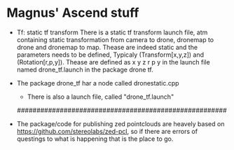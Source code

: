 # Magnus' Ascend stuff

- Tf: static tf transform
    There is a static tf transform launch file, atm containing static transformation from camera to drone, dronemap to drone and dronemap to map.
    Thease are indeed static and the parameters needs to be defined, Typicaly (Transform[x,y,z]) and (Rotation[r,p,y]).
    Thease are defined as x y z r p y in the launch file named drone_tf.launch in the package drone tf.


- The package drone_tf har a node called dronestatic.cpp
  - There is also a launch file, called "drone_tf.launch"
  
  ######################################################
- The package/code for publishing zed pointclouds are heavely based on https://github.com/stereolabs/zed-pcl, so if there are errors of questings to what is happening that is the place to go.
